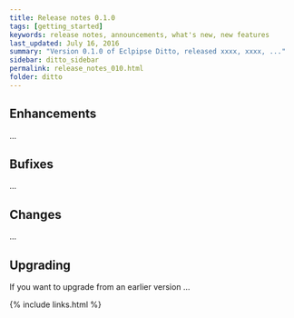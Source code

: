 ```yaml
---
title: Release notes 0.1.0
tags: [getting_started]
keywords: release notes, announcements, what's new, new features
last_updated: July 16, 2016
summary: "Version 0.1.0 of Eclpipse Ditto, released xxxx, xxxx, ..."
sidebar: ditto_sidebar
permalink: release_notes_010.html
folder: ditto
---
```


## Enhancements

...

## Bufixes

...

## Changes

...

## Upgrading

If you want to upgrade from an earlier version ...

{% include links.html %}
